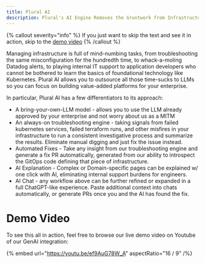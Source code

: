 ```yaml
---
title: Plural AI
description: Plural's AI Engine Removes the Gruntwork from Infrastructure
---
```


{% callout severity="info" %}
If you just want to skip the text and see it in action, skip to the [demo video](/ai/overview#demo-video)
{% /callout %}

Managing infrastructure is full of mind-numbing tasks, from troubleshooting the same misconfiguration for the hundredth time, to whack-a-moling Datadog alerts, to playing internal IT support to application developers who cannot be bothered to learn the basics of foundational technology like Kubernetes.  Plural AI allows you to outsource all those time-sucks to LLMs so you can focus on building value-added platforms for your enterprise.

In particular, Plural AI has a few differentiators to its approach:

* A bring-your-own-LLM model - allows you to use the LLM already approved by your enterprise and not worry about us as a MITM
* An always-on troubleshooting engine - taking signals from failed kubernetes services, failed terraform runs, and other misfires in your infrastructure to run a consistent investigative process and summarize the results.  Eliminate manual digging and just fix the issue instead.
* Automated Fixes - Take any insight from our troubleshooting engine and generate a fix PR automatically, generated from our ability to introspect the GitOps code defining that piece of infrastructure.
* AI Explanation - Complex or Domain-specific pages can be explained w/ one click with AI, eliminating internal support burdens for engineers.
* AI Chat - any workflow above can be further refined or expanded in a full ChatGPT-like experience.  Paste additional context into chats automatically, or generate PRs once you and the AI has found the fix.


# Demo Video

To see this all in action, feel free to browse our live demo video on Youtube of our GenAI integration:

{% embed url="https://youtu.be/ef9AuG78W_A" aspectRatio="16 / 9" /%}
